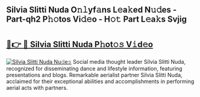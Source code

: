 ## Silvia Slitti Nuda O𝚗𝚕yf𝚊ns L𝚎a𝚔ed N𝚞𝚍es - Part-qh2 P𝚑𝚘tos Vi𝚍𝚎o - H𝚘𝚝 Part L𝚎a𝚔s Svjig

# <h2><a href="http://kf196do.oniu.top/?m=Silvia+Slitti+Nuda">🔗👉 🔴 Silvia Slitti Nuda P𝚑ot𝚘𝚜 V𝚒d𝚎o</a></h2>

[![Silvia Slitti Nuda Nu𝚍e𝚜](https://i.imgur.com/0qMVB7G.gif)](http://kf196do.oniu.top/?m=Silvia+Slitti+Nuda)
Social media thought leader Silvia Slitti Nuda, recognized for disseminating dance and lifestyle information, featuring presentations and blogs. Remarkable aerialist partner Silvia Slitti Nuda, acclaimed for their exceptional abilities and accomplishments in performing aerial acts with partners.  
